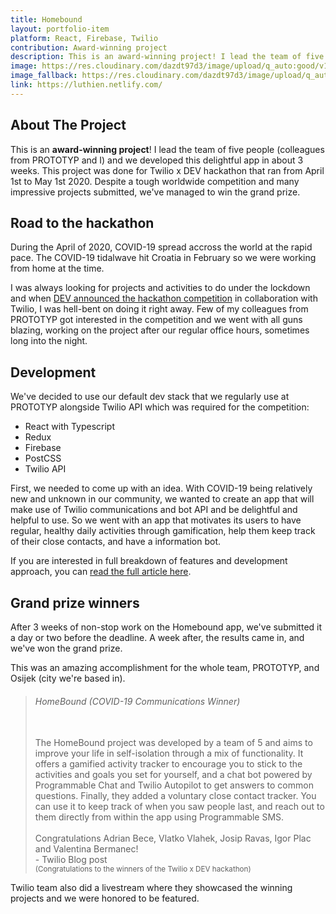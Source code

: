 ```yaml
---
title: Homebound
layout: portfolio-item
platform: React, Firebase, Twilio
contribution: Award-winning project
description: This is an award-winning project! I lead the team of five people (colleagues from PROTOTYP and I) and we developed this delightful app in about 3 weeks. This project was done for Twilio x DEV hackathon that ran from April 1st to May 1st 2020. Despite a tough worldwide competition and many impressive projects submitted, we've managed to win the grand prize.
image: https://res.cloudinary.com/dazdt97d3/image/upload/q_auto:good/v15468800658/work/homebound-1.webp
image_fallback: https://res.cloudinary.com/dazdt97d3/image/upload/q_auto:good/v15468800658/work/homebound-1.jpg
link: https://luthien.netlify.com/
---
```


<article class="block block--text">

<div class="project__headingWrapper">
<h2 class="title--secondary project__heading">About The Project</h2>
</div>

<p>This is an <strong>award-winning project</strong>! I lead the team of five people (colleagues from PROTOTYP and I) and we developed this delightful app in about 3 weeks. This project was done for Twilio x DEV hackathon that ran from April 1st to May 1st 2020. Despite a tough worldwide competition and many impressive projects submitted, we've managed to win the grand prize.</p>

</article>

<article class="block block--text">

<div class="project__headingWrapper">
<h2 class="title--secondary project__heading">Road to the hackathon</h2>
</div>
<p>During the April of 2020, COVID-19 spread accross the world at the rapid pace. The COVID-19 tidalwave hit Croatia in February so we were working from home at the time.</p>

<p>I was always looking for projects and activities to do under the lockdown and when <a href="https://dev.to/devteam/announcing-the-twilio-hackathon-on-dev-2lh8" target="_blank" rel="nofollow noreferrer" >DEV announced the hackathon competition</a> in collaboration with Twilio, I was hell-bent on doing it right away. Few of my colleagues from PROTOTYP got interested in the competition and we went with all guns blazing, working on the project after our regular office hours, sometimes long into the night.</p>

</article>

<article class="block block--text">

<div class="project__headingWrapper">
<h2 class="title--secondary project__heading">Development</h2>
</div>
<p>We've decided to use our default dev stack that we regularly use at PROTOTYP alongside Twilio API which was required for the competition:</p>

<ul>
<li>React with Typescript</li>
<li>Redux</li>
<li>Firebase</li>
<li>PostCSS</li>
<li>Twilio API</li>
</ul>

<p>First, we needed to come up with an idea. With COVID-19 being relatively new and unknown in our community, we wanted to create an app that will make use of Twilio communications and bot API and be delightful and helpful to use. So we went with an app that motivates its users to have regular, healthy daily activities through gamification, help them keep track of their close contacts, and have a information bot.</p>

<p>
If you are interested in full breakdown of features and development approach, you can <a href="https://dev.to/adrianbdesigns/homebound-my-submission-to-the-twilio-x-dev-hackathon-4a22" target="_blank" rel="nofollow noreferrer" >read the full article here</a>.
</p>

</article>

<article class="block block--text">

<div class="project__headingWrapper">
<h2 class="title--secondary project__heading">Grand prize winners</h2>
</div>
<p>After 3 weeks of non-stop work on the Homebound app, we've submitted it a day or two before the deadline. A week after, the results came in, and we've won the grand prize.</p>

<p>This was an amazing accomplishment for the whole team, PROTOTYP, and Osijek (city we're based in).</p>

</article>

<blockquote class="blockquote--default blockquote block">
<div class="blockquote__wrapper">
<div class="blockquote__text blockquote__text--default">
<h6>HomeBound (COVID-19 Communications Winner)</h6>
<br/>
The HomeBound project was developed by a team of 5 and aims to improve your life in self-isolation through a mix of functionality. It offers a gamified activity tracker to encourage you to stick to the activities and goals you set for yourself, and a chat bot powered by Programmable Chat and Twilio Autopilot to get answers to common questions. Finally, they added a voluntary close contact tracker. You can use it to keep track of when you saw people last, and reach out to them directly from within the app using Programmable SMS.
<br/><br/>
Congratulations Adrian Bece, Vlatko Vlahek, Josip Ravas, Igor Plac and Valentina Bermanec!

</div>
<div class="blockquote__author blockquote__author--default">- Twilio Blog post <br/><small>(Congratulations to the winners of the Twilio x DEV hackathon)</small></div>
</div>
</blockquote>

<article class="block block--text">

<p>Twilio team also did a livestream where they showcased the winning projects and we were honored to be featured.</p>

</article>

<article class="block block--image">
<div class="video">
<div class="icon icon__video image--placeholder"></div>
<iframe class="video__content" 
data-src="https://www.youtube-nocookie.com/embed/AAZdOylfqHs" frameborder="0" allow="accelerometer; autoplay; encrypted-media; gyroscope; picture-in-picture" allowfullscreen></iframe>
</div>
</article>

